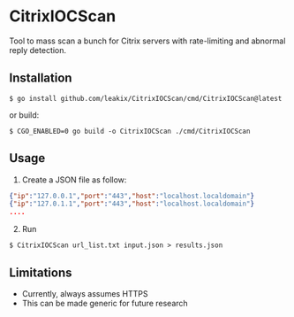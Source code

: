 # CitrixIOCScan

Tool to mass scan a bunch for Citrix servers with rate-limiting and abnormal reply detection.

## Installation

```shell
$ go install github.com/leakix/CitrixIOCScan/cmd/CitrixIOCScan@latest
```

or build:

```shell
$ CGO_ENABLED=0 go build -o CitrixIOCScan ./cmd/CitrixIOCScan
```

## Usage

1. Create a JSON file as follow:

```json lines
{"ip":"127.0.0.1","port":"443","host":"localhost.localdomain"}
{"ip":"127.0.1.1","port":"443","host":"localhost.localdomain"}
....
```

2. Run

```shell
$ CitrixIOCScan url_list.txt input.json > results.json
```

## Limitations

- Currently, always assumes HTTPS
- This can be made generic for future research
